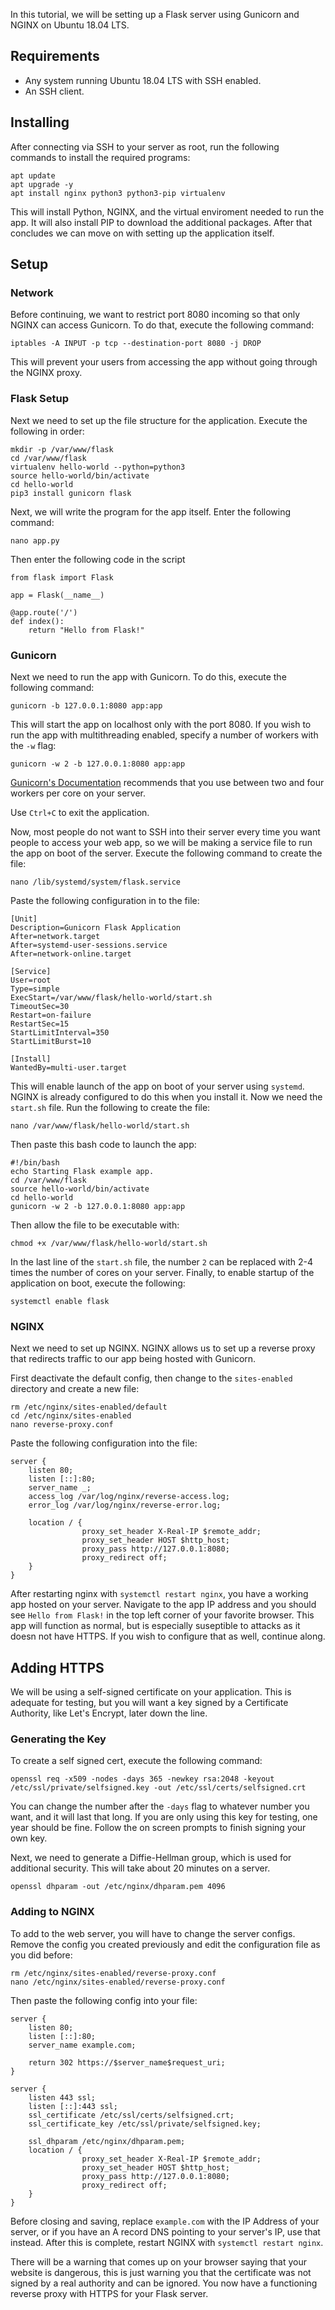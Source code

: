 In this tutorial, we will be setting up a Flask server using Gunicorn and NGINX on Ubuntu 18.04 LTS. 

## Requirements

- Any system running Ubuntu 18.04 LTS with SSH enabled.
- An SSH client.

## Installing

After connecting via SSH to your server as root, run the following commands to install the required programs:


    apt update
    apt upgrade -y
    apt install nginx python3 python3-pip virtualenv


This will install Python, NGINX, and the virtual enviroment needed to run the app. It will also install PIP to download the additional packages. After that concludes we can move on with setting up the application itself.

## Setup

### Network

Before continuing, we want to restrict port 8080 incoming so that only NGINX can access Gunicorn. To do that, execute the following command:

```
iptables -A INPUT -p tcp --destination-port 8080 -j DROP
```

This will prevent your users from accessing the app without going through the NGINX proxy. 

### Flask Setup

Next we need to set up the file structure for the application. Execute the following in order:


    mkdir -p /var/www/flask
    cd /var/www/flask
    virtualenv hello-world --python=python3
    source hello-world/bin/activate
    cd hello-world
    pip3 install gunicorn flask


Next, we will write the program for the app itself. Enter the following command:

```
nano app.py
```

Then enter the following code in the script


    from flask import Flask

    app = Flask(__name__)

    @app.route('/')
    def index():
        return "Hello from Flask!"


### Gunicorn

Next we need to run the app with Gunicorn. To do this, execute the following command:

```
gunicorn -b 127.0.0.1:8080 app:app 
```

This will start the app on localhost only with the port 8080. If you wish to run the app with multithreading enabled, specify a number of workers with the `-w` flag:

```
gunicorn -w 2 -b 127.0.0.1:8080 app:app 
```

[Gunicorn's Documentation](https://docs.gunicorn.org/en/stable/settings.html#workers) recommends that you use between two and four workers per core on your server.

Use `Ctrl+C` to exit the application.



Now, most people do not want to SSH into their server every time you want people to access your web app, so we will be making a service file to run the app on boot of the server. Execute the following command to create the file:

```
nano /lib/systemd/system/flask.service
```

Paste the following configuration in to the file:


    [Unit]
    Description=Gunicorn Flask Application
    After=network.target
    After=systemd-user-sessions.service
    After=network-online.target

    [Service]
    User=root
    Type=simple
    ExecStart=/var/www/flask/hello-world/start.sh
    TimeoutSec=30
    Restart=on-failure
    RestartSec=15
    StartLimitInterval=350
    StartLimitBurst=10

    [Install]
    WantedBy=multi-user.target


This will enable launch of the app on boot of your server using `systemd`. NGINX is already configured to do this when you install it. Now we need the `start.sh` file. Run the following to create the file:

```
nano /var/www/flask/hello-world/start.sh
```

Then paste this bash code to launch the app:


    #!/bin/bash
    echo Starting Flask example app.
    cd /var/www/flask
    source hello-world/bin/activate
    cd hello-world
    gunicorn -w 2 -b 127.0.0.1:8080 app:app


Then allow the file to be executable with:

```
chmod +x /var/www/flask/hello-world/start.sh
```

In the last line of the `start.sh` file, the number `2` can be replaced with 2-4 times the number of cores on your server. Finally, to enable startup of the application on boot, execute the following:

```
systemctl enable flask
```

### NGINX

Next we need to set up NGINX. NGINX allows us to set up a reverse proxy that redirects traffic to our app being hosted with Gunicorn. 

First deactivate the default config, then change to the `sites-enabled` directory and create a  new file:


    rm /etc/nginx/sites-enabled/default
    cd /etc/nginx/sites-enabled
    nano reverse-proxy.conf


Paste the following configuration into the file:


    server {
        listen 80;
        listen [::]:80;
        server_name _;
        access_log /var/log/nginx/reverse-access.log;
        error_log /var/log/nginx/reverse-error.log;

        location / {
                    proxy_set_header X-Real-IP $remote_addr;
                    proxy_set_header HOST $http_host;
                    proxy_pass http://127.0.0.1:8080;
                    proxy_redirect off;
        }
    }


After restarting nginx with `systemctl restart nginx`, you have a working app hosted on your server. Navigate to the app IP address and you should see `Hello from Flask!` in the top left corner of your favorite browser. This app will function as normal, but is especially suseptible to attacks as it doesn not have HTTPS. If you wish to configure that as well, continue along.

## Adding HTTPS

We will be using a self-signed certificate on your application. This is adequate for testing, but you will want a key signed by a Certificate Authority, like Let's Encrypt, later down the line.

### Generating the Key

To create a self signed cert, execute the following command:

```
openssl req -x509 -nodes -days 365 -newkey rsa:2048 -keyout /etc/ssl/private/selfsigned.key -out /etc/ssl/certs/selfsigned.crt
```

You can change the number after the `-days` flag to whatever number you want, and it will last that long. If you are only using this key for testing, one year should be fine. Follow the on screen prompts to finish signing your own key.

Next, we need to generate a Diffie-Hellman group, which is used for additional security. This will take about 20 minutes on a server.

```
openssl dhparam -out /etc/nginx/dhparam.pem 4096
```

### Adding to NGINX

To add to the web server, you will have to change the server configs. Remove the config you created previously and edit the configuration file as you did before:


    rm /etc/nginx/sites-enabled/reverse-proxy.conf
    nano /etc/nginx/sites-enabled/reverse-proxy.conf


Then paste the following config into your file:


    server {
        listen 80;
        listen [::]:80;
        server_name example.com;

        return 302 https://$server_name$request_uri;
    }

    server {
        listen 443 ssl;
        listen [::]:443 ssl;
        ssl_certificate /etc/ssl/certs/selfsigned.crt;
        ssl_certificate_key /etc/ssl/private/selfsigned.key;

        ssl_dhparam /etc/nginx/dhparam.pem;
        location / {
                    proxy_set_header X-Real-IP $remote_addr;
                    proxy_set_header HOST $http_host;
                    proxy_pass http://127.0.0.1:8080;
                    proxy_redirect off;
        }
    }


Before closing and saving, replace `example.com` with the IP Address of your server, or if you have an A record DNS pointing to your server's IP, use that instead. After this is complete, restart NGINX with `systemctl restart nginx`. 

There will be a warning that comes up on your browser saying that your website is dangerous, this is just warning you that the certificate was not signed by a real authority and can be ignored. You now have a functioning reverse proxy with HTTPS for your Flask server. 
